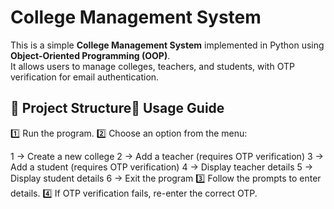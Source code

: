# College Management System

This is a simple **College Management System** implemented in Python using **Object-Oriented Programming (OOP)**.  
It allows users to manage colleges, teachers, and students, with OTP verification for email authentication.



## 📂 Project Structure📜 Usage Guide
1️⃣ Run the program.
2️⃣ Choose an option from the menu:

1 → Create a new college
2 → Add a teacher (requires OTP verification)
3 → Add a student (requires OTP verification)
4 → Display teacher details
5 → Display student details
6 → Exit the program
3️⃣ Follow the prompts to enter details.
4️⃣ If OTP verification fails, re-enter the correct OTP.








